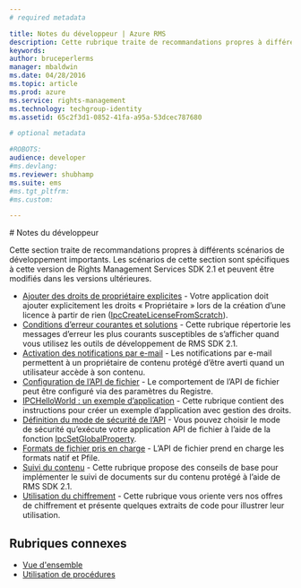 ```yaml
---
# required metadata

title: Notes du développeur | Azure RMS
description: Cette rubrique traite de recommandations propres à différents scénarios de développement importants. 
keywords:
author: bruceperlerms
manager: mbaldwin
ms.date: 04/28/2016
ms.topic: article
ms.prod: azure
ms.service: rights-management
ms.technology: techgroup-identity
ms.assetid: 65c2f3d1-0852-41fa-a95a-53dcec787680

# optional metadata

#ROBOTS:
audience: developer
#ms.devlang:
ms.reviewer: shubhamp
ms.suite: ems
#ms.tgt_pltfrm:
#ms.custom:

---
```


﻿# Notes du développeur

Cette section traite de recommandations propres à différents scénarios de développement importants. Les scénarios de cette section sont spécifiques à cette version de Rights Management Services SDK 2.1 et peuvent être modifiés dans les versions ultérieures.

- [Ajouter des droits de propriétaire explicites](add-explicit-owner-rights.md) - Votre application doit ajouter explicitement les droits « Propriétaire » lors de la création d’une licence à partir de rien ([IpcCreateLicenseFromScratch](/rights-management/sdk/2.1/api/win/functions#msipc_ipccreatelicensefromscratch)).
- [Conditions d’erreur courantes et solutions](common-error-conditions-and-solutions.md) - Cette rubrique répertorie les messages d’erreur les plus courants susceptibles de s’afficher quand vous utilisez les outils de développement de RMS SDK 2.1.
- [Activation des notifications par e-mail](how-to-enable-email-notification.md) - Les notifications par e-mail permettent à un propriétaire de contenu protégé d’être averti quand un utilisateur accède à son contenu.
- [Configuration de l’API de fichier](file-api-configuration.md) - Le comportement de l’API de fichier peut être configuré via des paramètres du Registre.
- [IPCHelloWorld : un exemple d’application](how-to-build-your-first-application.md) - Cette rubrique contient des instructions pour créer un exemple d’application avec gestion des droits.
- [Définition du mode de sécurité de l’API](setting-the-api-security-mode-api-mode.md) - Vous pouvez choisir le mode de sécurité qu’exécute votre application API de fichier à l’aide de la fonction [IpcSetGlobalProperty](/rights-management/sdk/2.1/api/win/functions#msipc_ipcsetglobalproperty).
- [Formats de fichier pris en charge](supported-file-formats.md) - L’API de fichier prend en charge les formats natif et Pfile.
- [Suivi du contenu](tracking-content.md) - Cette rubrique propose des conseils de base pour implémenter le suivi de documents sur du contenu protégé à l’aide de RMS SDK 2.1.
- [Utilisation du chiffrement](working-with-encryption.md) - Cette rubrique vous oriente vers nos offres de chiffrement et présente quelques extraits de code pour illustrer leur utilisation.

 

## Rubriques connexes ##
* [Vue d'ensemble](ad-rms-overview.md)
* [Utilisation de procédures](how-to-use-msipc.md)
 

 


<!--HONumber=Apr16_HO3-->


